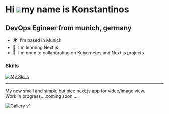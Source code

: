 Hi ![](https://user-images.githubusercontent.com/18350557/176309783-0785949b-9127-417c-8b55-ab5a4333674e.gif)my name is Konstantinos
====================================================================================================================================

DevOps Egineer from munich, germany
-----------------------------------

* 🌍  I'm based in Munich
* 🧠  I'm learning Next.js
* 🤝  I'm open to collaborating on Kubernetes and Next.js projects

### Skills

[![My Skills](https://skillicons.dev/icons?i=aws,gcp,kubernetes,docker,js,nextjs,vite,vuejs,nodejs,prisma,mongodb,postgres,redis,git,jenkins,grafana,prometheus,terraform)](https://skillicons.dev)

-----------------------------------

My new small and simple but nice next.js app for video/image view.<br>
Work in progress....coming soon.....

![Gallery v1](gallery.gif)
